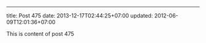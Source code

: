 ---
title: Post 475
date: 2013-12-17T02:44:25+07:00
updated: 2012-06-09T12:01:36+07:00

This is content of post 475
